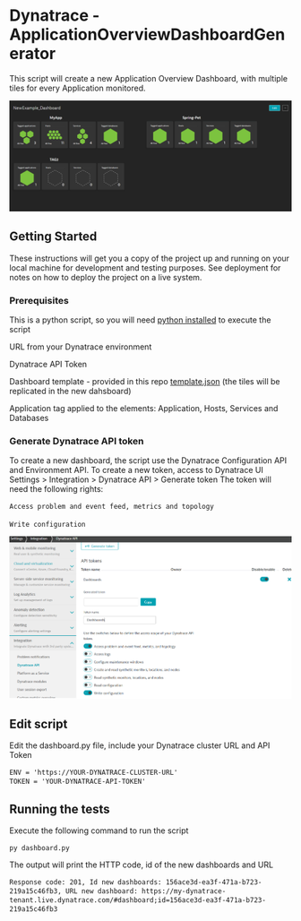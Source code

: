 # Dynatrace - ApplicationOverviewDashboardGenerator

This script will create a new Application Overview Dashboard, with multiple tiles for every Application monitored.

![Dashboard example](img/Dashboard.PNG?raw=true "Dashboard example")


## Getting Started

These instructions will get you a copy of the project up and running on your local machine for development and testing purposes. See deployment for notes on how to deploy the project on a live system.

### Prerequisites

This is a python script, so you will need [python installed](https://www.python.org/downloads/) to execute the script

URL from your Dynatrace environment

Dynatrace API Token

Dashboard template - provided in this repo [template.json](template.json) (the tiles will be replicated in the new dahsboard) 

Application tag applied to the elements: Application, Hosts, Services and Databases


### Generate Dynatrace API token

To create a new dashboard, the script use the Dynatrace Configuration API and Environment API. 
To create a new token, access to Dynatrace UI Settings > Integration > Dynatrace API > Generate token
The token will need the following rights:

```
Access problem and event feed, metrics and topology

Write configuration
```
![Generate token](img/Token.png?raw=true "Generate token")

## Edit script

Edit the dashboard.py file, include your Dynatrace cluster URL and API Token

```
ENV = 'https://YOUR-DYNATRACE-CLUSTER-URL'
TOKEN = 'YOUR-DYNATRACE-API-TOKEN'
```

## Running the tests

Execute the following command to run the script

```
py dashboard.py
```

The output will print the HTTP code, id of the new dashboards and URL
```
Response code: 201, Id new dashboards: 156ace3d-ea3f-471a-b723-219a15c46fb3, URL new dashboard: https://my-dynatrace-tenant.live.dynatrace.com/#dashboard;id=156ace3d-ea3f-471a-b723-219a15c46fb3
```
